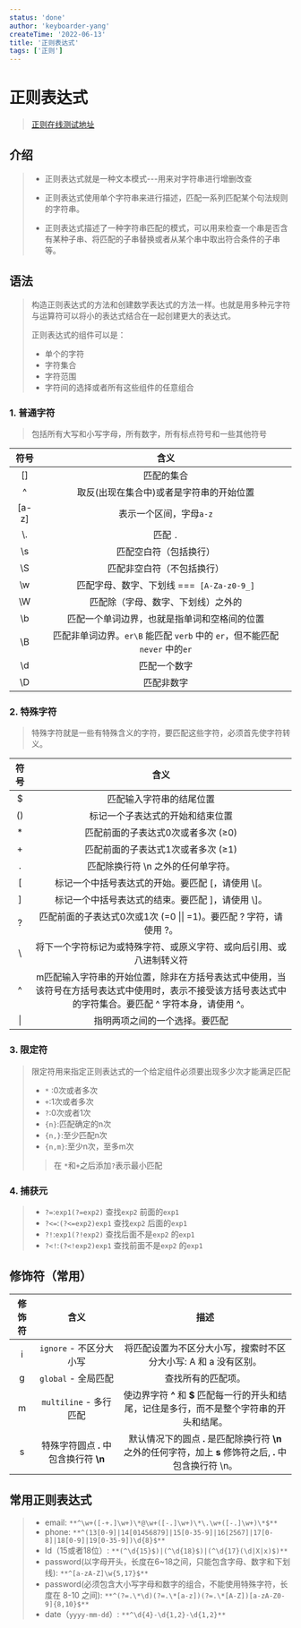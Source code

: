 ```yaml
---
status: 'done'
author: 'keyboarder-yang'
createTime: '2022-06-13'
title: '正则表达式'
tags: ['正则']
---
```


# 正则表达式

> [正则在线测试地址](https://c.runoob.com/front-end/854/)

## 介绍

> + 正则表达式就是一种文本模式---用来对字符串进行增删改查
>
> + 正则表达式使用单个字符串来进行描述，匹配一系列匹配某个句法规则的字符串。
> + 正则表达式描述了一种字符串匹配的模式，可以用来检查一个串是否含有某种子串、将匹配的子串替换或者从某个串中取出符合条件的子串等。

## 语法

> 构造正则表达式的方法和创建数学表达式的方法一样。也就是用多种元字符与运算符可以将小的表达式结合在一起创建更大的表达式。
>
> 正则表达式的组件可以是：
>
> + 单个的字符
> + 字符集合
> + 字符范围
> + 字符间的选择或者所有这些组件的任意组合
>

### 1. 普通字符

> 包括所有大写和小写字母，所有数字，所有标点符号和一些其他符号

| 符号  | 含义 |
| :---: | :--: |
| [] | 匹配的集合 |
| ^ | 取反(出现在集合中)或者是字符串的开始位置 |
| [a-z] | 表示一个区间，字母`a-z` |
| \\. | 匹配 `.` |
| \s | 匹配空白符（包括换行） |
| \S | 匹配非空白符（不包括换行） |
| \w | 匹配字母、数字、下划线 ===` [A-Za-z0-9_]` |
| \W | 匹配除（字母、数字、下划线）之外的 |
| \b | 匹配一个单词边界，也就是指单词和空格间的位置 |
| \B | 匹配非单词边界。`er\B` 能匹配 `verb` 中的 `er`，但不能匹配 `never` 中的`er` |
| \d | 匹配一个数字 |
| \D | 匹配非数字 |

### 2. 特殊字符

> 特殊字符就是一些有特殊含义的字符，要匹配这些字符，必须首先使字符转义。

| 符号 |                             含义                             |
| :--: | :----------------------------------------------------------: |
|  $   |                   匹配输入字符串的结尾位置                   |
|  ()  |               标记一个子表达式的开始和结束位置               |
|  *   |             匹配前面的子表达式0次或者多次   (≥0)             |
|  +   |             匹配前面的子表达式1次或者多次   (≥1)             |
|  .   |              匹配除换行符 \n 之外的任何单字符。              |
|  [   |      标记一个中括号表达式的开始。要匹配 [，请使用 \\[。      |
|  ]   |      标记一个中括号表达式的结束。要匹配 ]，请使用 \\]。      |
|  ?   | 匹配前面的子表达式0次或1次  (=0 \|\| =1)。要匹配 ? 字符，请使用 \?。 |
|  \   | 将下一个字符标记为或特殊字符、或原义字符、或向后引用、或八进制转义符 |
|  ^   | m匹配输入字符串的开始位置，除非在方括号表达式中使用，当该符号在方括号表达式中使用时，表示不接受该方括号表达式中的字符集合。要匹配 ^ 字符本身，请使用 \^。 |
|  \|  |                指明两项之间的一个选择。要匹配                |

### 3. 限定符

> 限定符用来指定正则表达式的一个给定组件必须要出现多少次才能满足匹配
>
> + `*` :0次或者多次
> + `+`:1次或者多次
> + `?`:0次或者1次
> + `{n}`:匹配确定的n次
> + `{n,}`:至少匹配n次
> + `{n,m}`:至少n次，至多m次
>
> > 在 `*`和`+`之后添加`?`表示最小匹配

### 4. 捕获元

> + `?=`:`exp1(?=exp2)`  查找`exp2` 前面的`exp1`
> + `?<=`:`(?<=exp2)exp1`  查找`exp2` 后面的`exp1`
> + `?!`:`exp1(?!exp2)`  查找后面不是`exp2` 的`exp1`
> + `?<!`:`(?<!exp2)exp1`  查找前面不是`exp2` 的`exp1`

## 修饰符（常用）

| 修饰符 |                  含义                  |                             描述                             |
| :----: | :------------------------------------: | :----------------------------------------------------------: |
|   i    |        `ignore` - 不区分大小写         | 将匹配设置为不区分大小写，搜索时不区分大小写: A 和 a 没有区别。 |
|   g    |          `global` - 全局匹配           |                      查找所有的匹配项。                      |
|   m    |         `multiline` - 多行匹配         | 使边界字符 **^** 和 **$** 匹配每一行的开头和结尾，记住是多行，而不是整个字符串的开头和结尾。 |
|   s    | 特殊字符圆点 **.** 中包含换行符 **\n** | 默认情况下的圆点 **.** 是匹配除换行符 **\n** 之外的任何字符，加上 **s** 修饰符之后, **.** 中包含换行符 \n。 |

## 常用正则表达式

> + email: `**^\w+([-+.]\w+)\*@\w+([-.]\w+)\*\.\w+([-.]\w+)\*$**`
> + phone: `**^(13[0-9]|14[01456879]|15[0-35-9]|16[2567]|17[0-8]|18[0-9]|19[0-35-9])\d{8}$**`
> + Id（15或者18位）: `**(^\d{15}$)|(^\d{18}$)|(^\d{17}(\d|X|x)$)**`
> + password(以字母开头，长度在6~18之间，只能包含字母、数字和下划线): `**^[a-zA-Z]\w{5,17}$**`
> + password(必须包含大小写字母和数字的组合，不能使用特殊字符，长度在 8-10 之间): `**^(?=.\*\d)(?=.\*[a-z])(?=.\*[A-Z])[a-zA-Z0-9]{8,10}$**`
> + date（`yyyy-mm-dd`）: `**^\d{4}-\d{1,2}-\d{1,2}**`

